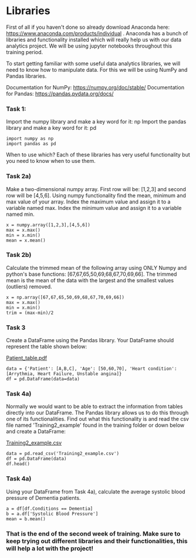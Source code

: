 # Libraries

First of all if you haven't done so already download Anaconda here: https://www.anaconda.com/products/individual . Anaconda has a bunch of libraries and functionality installed which will really help us with our data analytics project. We will be using jupyter notebooks throughout this training period. 

To start getting familiar with some useful data analytics libraries, we will need to know how to manipulate data. For this we will be using NumPy and Pandas libraries. 

Documentation for NumPy: https://numpy.org/doc/stable/
Documentation for Pandas: https://pandas.pydata.org/docs/

### Task 1: 

Import the numpy library and make a key word for it: np 
Import the pandas library and make a key word for it: pd

```
import numpy as np
import pandas as pd
```


When to use which? Each of these libraries has very useful functionality but you need to know when to use them. 

### Task 2a)
Make a two-dimensional numpy array. First row will be: [1,2,3] and second row will be [4,5,6]. 
Using numpy functionality find the mean, minimum and max value of your array. Index the maximum value and assign it to a variable named max. Index the minimum value and assign it to a variable named min. 

```
x = numpy.array([1,2,3],[4,5,6])
max = x.max()
min = x.min()
mean = x.mean()
```

### Task 2b)
Calculate the trimmed mean of the following array using ONLY Numpy and python's base functions: [67,67,65,50,69,68,67,70,69,66]. The trimmed mean is the mean of the data with the largest and the smallest values (outliers) removed.

```
x = np.array([67,67,65,50,69,68,67,70,69,66])
max = x.max()
min = x.min()
trim = (max-min)/2
```

### Task 3

Create a DataFrame using the Pandas library. Your DataFrame should represent the table shown below: 

[Patient_table.pdf](https://github.com/alepgr/gubmes-hda/blob/main/Training/Patient_table.pdf)


```
data = {'Patient': [A,B,C], 'Age': [50,60,70], 'Heart condition': [Arrythmia, Heart Failure, Unstable angina]}
df = pd.DataFrame(data=data)
```

### Task 4a)
Normally we would want to be able to extract the information from tables directly into our DataFrame. The Pandas library allows us to do this through one of its functionalities. Find out what this functionality is and read the csv file named 'Training2_example' found in the training folder or down below and create a DataFrame:

[Training2_example.csv](https://github.com/alepgr/gubmes-hda/blob/main/Training/Training2_example.csv)

```
data = pd.read_csv('Training2_example.csv')
df = pd.DataFrame(data)
df.head()
```

### Task 4a)
Using your DataFrame from Task 4a), calculate the average systolic blood pressure of Dementia patients.

```
a = df[df.Conditions == Dementia]
b = a.df['Systolic Blood Pressure']
mean = b.mean()
```

### That is the end of the second week of training. Make sure to keep trying out different libraries and their functionalities, this will help a lot with the project!
